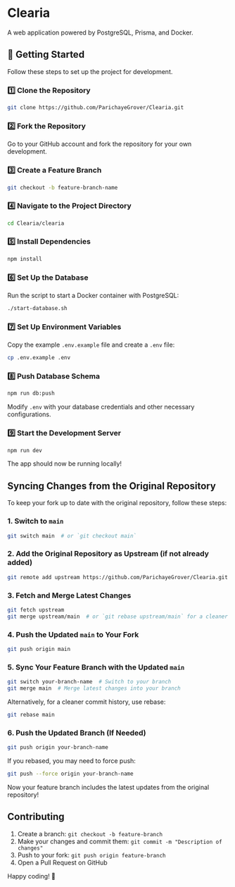 # Clearia

A web application powered by PostgreSQL, Prisma, and Docker.

## 🚀 Getting Started

Follow these steps to set up the project for development.

### 1️⃣ Clone the Repository
```sh
git clone https://github.com/ParichayeGrover/Clearia.git
```

### 2️⃣ Fork the Repository
Go to your GitHub account and fork the repository for your own development.

### 3️⃣ Create a Feature Branch
```sh
git checkout -b feature-branch-name
```

### 4️⃣ Navigate to the Project Directory
```sh
cd Clearia/clearia
```

### 5️⃣ Install Dependencies
```sh
npm install
```

### 6️⃣ Set Up the Database
Run the script to start a Docker container with PostgreSQL:
```sh
./start-database.sh
```

### 7️⃣ Set Up Environment Variables
Copy the example `.env.example` file and create a `.env` file:
```sh
cp .env.example .env
```

### 8️⃣ Push Database Schema
```sh
npm run db:push
```

Modify `.env` with your database credentials and other necessary configurations.

### 9️⃣ Start the Development Server
```sh
npm run dev
```
The app should now be running locally!


## Syncing Changes from the Original Repository
To keep your fork up to date with the original repository, follow these steps:

### 1. Switch to `main`
```sh
git switch main  # or `git checkout main`
```

### 2. Add the Original Repository as Upstream (if not already added)
```sh
git remote add upstream https://github.com/ParichayeGrover/Clearia.git
```

### 3. Fetch and Merge Latest Changes
```sh
git fetch upstream
git merge upstream/main  # or `git rebase upstream/main` for a cleaner history
```

### 4. Push the Updated `main` to Your Fork
```sh
git push origin main
```

### 5. Sync Your Feature Branch with the Updated `main`
```sh
git switch your-branch-name  # Switch to your branch
git merge main  # Merge latest changes into your branch
```
Alternatively, for a cleaner commit history, use rebase:
```sh
git rebase main
```

### 6. Push the Updated Branch (If Needed)
```sh
git push origin your-branch-name
```
If you rebased, you may need to force push:
```sh
git push --force origin your-branch-name
```

Now your feature branch includes the latest updates from the original repository!

## Contributing
1. Create a branch: `git checkout -b feature-branch`
2. Make your changes and commit them: `git commit -m "Description of changes"`
3. Push to your fork: `git push origin feature-branch`
4. Open a Pull Request on GitHub


Happy coding! 🚀


